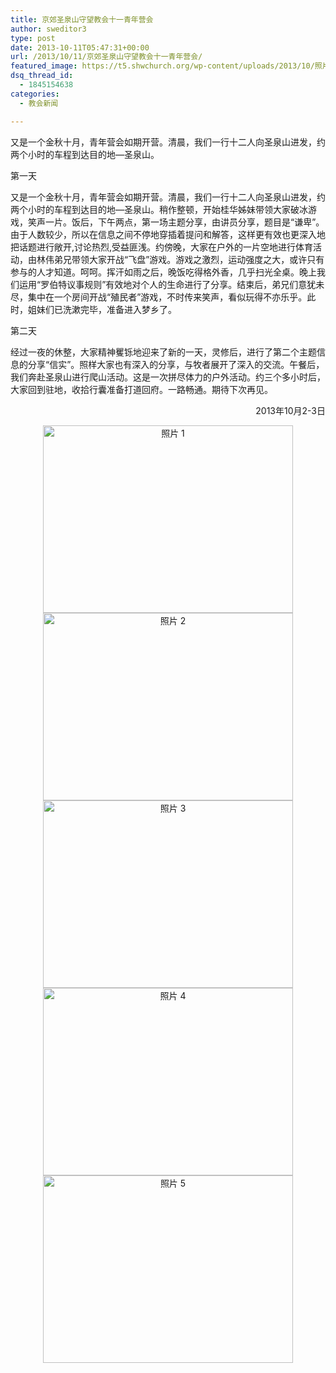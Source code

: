 ```yaml
---
title: 京郊圣泉山守望教会十一青年营会
author: sweditor3
type: post
date: 2013-10-11T05:47:31+00:00
url: /2013/10/11/京郊圣泉山守望教会十一青年营会/
featured_image: https://t5.shwchurch.org/wp-content/uploads/2013/10/照片-4-400x288.jpg
dsq_thread_id:
  - 1845154638
categories:
  - 教会新闻

---
```

又是一个金秋十月，青年营会如期开营。清晨，我们一行十二人向圣泉山进发，约两个小时的车程到达目的地&#8212;圣泉山。

<!--more-->第一天

又是一个金秋十月，青年营会如期开营。清晨，我们一行十二人向圣泉山进发，约两个小时的车程到达目的地&#8212;圣泉山。稍作整顿，开始桂华姊妹带领大家破冰游戏，笑声一片。饭后，下午两点，第一场主题分享，由讲员分享，题目是“谦卑”。由于人数较少，所以在信息之间不停地穿插着提问和解答，这样更有效也更深入地把话题进行敞开,讨论热烈,受益匪浅。约傍晚，大家在户外的一片空地进行体育活动，由林伟弟兄带领大家开战“飞盘”游戏。游戏之激烈，运动强度之大，或许只有参与的人才知道。呵呵。挥汗如雨之后，晚饭吃得格外香，几乎扫光全桌。晚上我们运用“罗伯特议事规则”有效地对个人的生命进行了分享。结束后，弟兄们意犹未尽，集中在一个房间开战“殖民者”游戏，不时传来笑声，看似玩得不亦乐乎。此时，姐妹们已洗漱完毕，准备进入梦乡了。

第二天

经过一夜的休整，大家精神矍铄地迎来了新的一天，灵修后，进行了第二个主题信息的分享“信实”。照样大家也有深入的分享，与牧者展开了深入的交流。午餐后，我们奔赴圣泉山进行爬山活动。这是一次拼尽体力的户外活动。约三个多小时后，大家回到驻地，收拾行囊准备打道回府。一路畅通。期待下次再见。

<p style="text-align: right;">
  2013年10月2-3日
</p>

<p style="text-align: center;">
  <a href="http://t5.shwchurch.org/wp-content/uploads/2013/10/照片-1.jpg"><img class="aligncenter size-full wp-image-9265" alt="照片 1" src="http://t5.shwchurch.org/wp-content/uploads/2013/10/照片-1.jpg" width="400" height="300" /></a> <a href="http://t5.shwchurch.org/wp-content/uploads/2013/10/照片-2.jpg"><img class="aligncenter size-full wp-image-9266" alt="照片 2" src="http://t5.shwchurch.org/wp-content/uploads/2013/10/照片-2.jpg" width="400" height="300" /></a> <a href="http://t5.shwchurch.org/wp-content/uploads/2013/10/照片-3.jpg"><img class="aligncenter size-full wp-image-9267" alt="照片 3" src="http://t5.shwchurch.org/wp-content/uploads/2013/10/照片-3.jpg" width="400" height="300" /></a><a href="http://t5.shwchurch.org/wp-content/uploads/2013/10/照片-4.jpg"><img class="aligncenter size-full wp-image-9268" alt="照片 4" src="http://t5.shwchurch.org/wp-content/uploads/2013/10/照片-4.jpg" width="400" height="300" /></a><img class="aligncenter size-full wp-image-9269" alt="照片 5" src="http://t5.shwchurch.org/wp-content/uploads/2013/10/照片-5.jpg" width="400" height="300" />
</p>